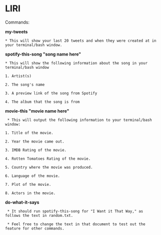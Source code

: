 # LIRI

Commands: 

**my-tweets**

    * This will show your last 20 tweets and when they were created at in your terminal/bash window.
    
**spotify-this-song "song name here"**

    * This will show the following information about the song in your terminal/bash window
    
	1. Artist(s)
	
	2. The song's name
	
	3. A preview link of the song from Spotify
	
	4. The album that the song is from
	
		 
**movie-this "movie name here"** 

     * This will output the following information to your terminal/bash window:
     
	1. Title of the movie.
	
	2. Year the movie came out.
	
	3. IMDB Rating of the movie.
	
	4. Rotten Tomatoes Rating of the movie.
	
	5. Country where the movie was produced.
	
	6. Language of the movie.
	
	7. Plot of the movie.
	
	8. Actors in the movie.
	
	   
**do-what-it-says**

     * It should run spotify-this-song for "I Want it That Way," as follows the text in random.txt.
     
     * Feel free to change the text in that document to test out the feature for other commands.
